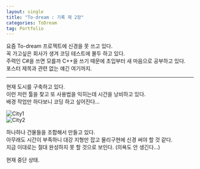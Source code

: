 ```yaml
---
layout: single 
title: "To-dream : 기록 제 2장"
categories: ToDream
tag: Portfolio
---
```


요즘 To-dream 프로젝트에 신경을 못 쓰고 있다. <br>
꼭 가고싶은 회사가 생겨 코딩 테스트에 몰두 하고 있다. <br>
주력인 C#을 쓰면 모를까 C++을 쓰기 때문에 초입부터 새 마음으로 공부하고 있다. <br>
포스터 제목과 관련 없는 얘긴 여기까지. <br>

***

현재 도시를 구축하고 있다. <br>
이런 저런 툴을 찾고 또 사용법을 익히는데 시간을 낭비하고 있다. <br>
배경 작업만 하다보니 코딩 하고 싶어진다... <br>

![City1](../../images/2022-05-09-TodreamRecord2/City1.PNG) <br>
![City2](../../images/2022-05-09-TodreamRecord2/City2.PNG)

하나하나 건물들을 조합해서 만들고 있다. <br>
아무래도 시간이 부족하니 대강 지형만 잡고 물리구현에 신경 써야 할 것 같다. <br>
지금 이대로는 절대 완성하지 못 할 것으로 보인다. (의욕도 안 생긴다...) <br>

현재 중단 상태.